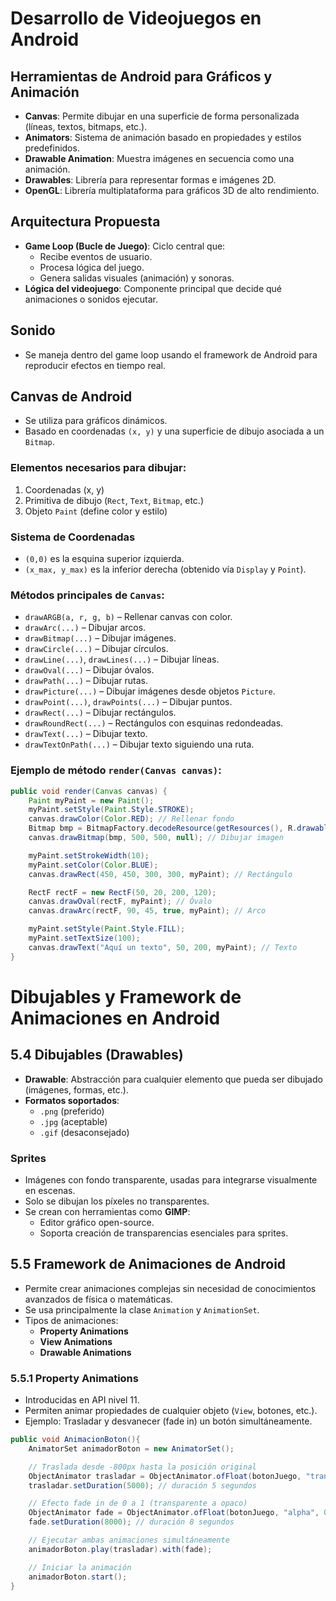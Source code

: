 # Desarrollo de Videojuegos en Android
## Herramientas de Android para Gráficos y Animación

- **Canvas**: Permite dibujar en una superficie de forma personalizada (líneas, textos, bitmaps, etc.).
- **Animators**: Sistema de animación basado en propiedades y estilos predefinidos.
- **Drawable Animation**: Muestra imágenes en secuencia como una animación.
- **Drawables**: Librería para representar formas e imágenes 2D.
- **OpenGL**: Librería multiplataforma para gráficos 3D de alto rendimiento.
## Arquitectura Propuesta
- **Game Loop (Bucle de Juego)**: Ciclo central que:
  - Recibe eventos de usuario.
  - Procesa lógica del juego.
  - Genera salidas visuales (animación) y sonoras.
- **Lógica del videojuego**: Componente principal que decide qué animaciones o sonidos ejecutar.
## Sonido
- Se maneja dentro del game loop usando el framework de Android para reproducir efectos en tiempo real.
## Canvas de Android
- Se utiliza para gráficos dinámicos.
- Basado en coordenadas `(x, y)` y una superficie de dibujo asociada a un `Bitmap`.
### Elementos necesarios para dibujar:
1. Coordenadas (x, y)
2. Primitiva de dibujo (`Rect`, `Text`, `Bitmap`, etc.)
3. Objeto `Paint` (define color y estilo)
### Sistema de Coordenadas
- `(0,0)` es la esquina superior izquierda.
- `(x_max, y_max)` es la inferior derecha (obtenido vía `Display` y `Point`).
### Métodos principales de `Canvas`:
- `drawARGB(a, r, g, b)` – Rellenar canvas con color.
- `drawArc(...)` – Dibujar arcos.
- `drawBitmap(...)` – Dibujar imágenes.
- `drawCircle(...)` – Dibujar círculos.
- `drawLine(...)`, `drawLines(...)` – Dibujar líneas.
- `drawOval(...)` – Dibujar óvalos.
- `drawPath(...)` – Dibujar rutas.
- `drawPicture(...)` – Dibujar imágenes desde objetos `Picture`.
- `drawPoint(...)`, `drawPoints(...)` – Dibujar puntos.
- `drawRect(...)` – Dibujar rectángulos.
- `drawRoundRect(...)` – Rectángulos con esquinas redondeadas.
- `drawText(...)` – Dibujar texto.
- `drawTextOnPath(...)` – Dibujar texto siguiendo una ruta.
### Ejemplo de método `render(Canvas canvas)`:

```java
public void render(Canvas canvas) {
    Paint myPaint = new Paint();
    myPaint.setStyle(Paint.Style.STROKE);
    canvas.drawColor(Color.RED); // Rellenar fondo
    Bitmap bmp = BitmapFactory.decodeResource(getResources(), R.drawable.ic_launcher);
    canvas.drawBitmap(bmp, 500, 500, null); // Dibujar imagen

    myPaint.setStrokeWidth(10);
    myPaint.setColor(Color.BLUE);
    canvas.drawRect(450, 450, 300, 300, myPaint); // Rectángulo

    RectF rectF = new RectF(50, 20, 200, 120);
    canvas.drawOval(rectF, myPaint); // Óvalo
    canvas.drawArc(rectF, 90, 45, true, myPaint); // Arco

    myPaint.setStyle(Paint.Style.FILL);
    myPaint.setTextSize(100);
    canvas.drawText("Aquí un texto", 50, 200, myPaint); // Texto
}
```
#  Dibujables y Framework de Animaciones en Android
## 5.4 Dibujables (Drawables)
- **Drawable**: Abstracción para cualquier elemento que pueda ser dibujado (imágenes, formas, etc.).
- **Formatos soportados**:
  - `.png` (preferido)
  - `.jpg` (aceptable)
  - `.gif` (desaconsejado)
### Sprites
- Imágenes con fondo transparente, usadas para integrarse visualmente en escenas.
- Solo se dibujan los píxeles no transparentes.
- Se crean con herramientas como **GIMP**:
  - Editor gráfico open-source.
  - Soporta creación de transparencias esenciales para sprites.
## 5.5 Framework de Animaciones de Android
- Permite crear animaciones complejas sin necesidad de conocimientos avanzados de física o matemáticas.
- Se usa principalmente la clase `Animation` y `AnimationSet`.
- Tipos de animaciones:
  - **Property Animations**
  - **View Animations**
  - **Drawable Animations**
### 5.5.1 Property Animations
- Introducidas en API nivel 11.
- Permiten animar propiedades de cualquier objeto (`View`, botones, etc.).
- Ejemplo: Trasladar y desvanecer (fade in) un botón simultáneamente.
```java
public void AnimacionBoton(){
    AnimatorSet animadorBoton = new AnimatorSet();

    // Traslada desde -800px hasta la posición original
    ObjectAnimator trasladar = ObjectAnimator.ofFloat(botonJuego, "translationX", -800, 0);
    trasladar.setDuration(5000); // duración 5 segundos

    // Efecto fade in de 0 a 1 (transparente a opaco)
    ObjectAnimator fade = ObjectAnimator.ofFloat(botonJuego, "alpha", 0f, 1f);
    fade.setDuration(8000); // duración 8 segundos

    // Ejecutar ambas animaciones simultáneamente
    animadorBoton.play(trasladar).with(fade);

    // Iniciar la animación
    animadorBoton.start();
}
```
